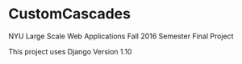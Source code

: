 # CustomCascades
NYU Large Scale Web Applications Fall 2016 Semester Final Project

This project uses Django Version 1.10 
